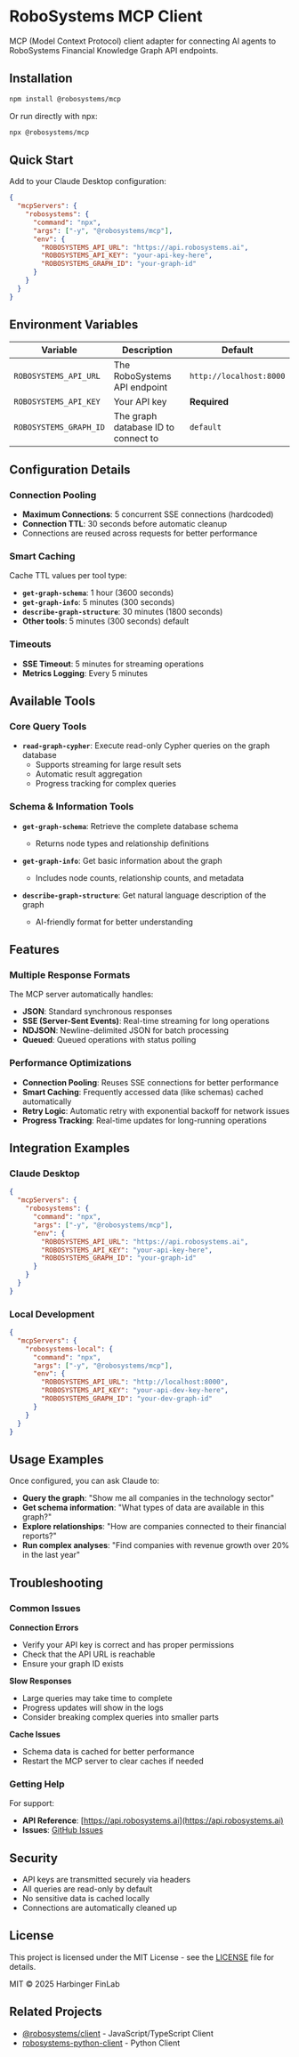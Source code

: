 # RoboSystems MCP Client

MCP (Model Context Protocol) client adapter for connecting AI agents to RoboSystems Financial Knowledge Graph API endpoints.

## Installation

```bash
npm install @robosystems/mcp
```

Or run directly with npx:

```bash
npx @robosystems/mcp
```

## Quick Start

Add to your Claude Desktop configuration:

```json
{
  "mcpServers": {
    "robosystems": {
      "command": "npx",
      "args": ["-y", "@robosystems/mcp"],
      "env": {
        "ROBOSYSTEMS_API_URL": "https://api.robosystems.ai",
        "ROBOSYSTEMS_API_KEY": "your-api-key-here",
        "ROBOSYSTEMS_GRAPH_ID": "your-graph-id"
      }
    }
  }
}
```

## Environment Variables

| Variable | Description | Default |
|----------|-------------|---------|
| `ROBOSYSTEMS_API_URL` | The RoboSystems API endpoint | `http://localhost:8000` |
| `ROBOSYSTEMS_API_KEY` | Your API key | **Required** |
| `ROBOSYSTEMS_GRAPH_ID` | The graph database ID to connect to | `default` |

## Configuration Details

### Connection Pooling
- **Maximum Connections**: 5 concurrent SSE connections (hardcoded)
- **Connection TTL**: 30 seconds before automatic cleanup
- Connections are reused across requests for better performance

### Smart Caching
Cache TTL values per tool type:
- **`get-graph-schema`**: 1 hour (3600 seconds)
- **`get-graph-info`**: 5 minutes (300 seconds) 
- **`describe-graph-structure`**: 30 minutes (1800 seconds)
- **Other tools**: 5 minutes (300 seconds) default

### Timeouts
- **SSE Timeout**: 5 minutes for streaming operations
- **Metrics Logging**: Every 5 minutes

## Available Tools

### Core Query Tools
- **`read-graph-cypher`**: Execute read-only Cypher queries on the graph database
  - Supports streaming for large result sets
  - Automatic result aggregation
  - Progress tracking for complex queries

### Schema & Information Tools
- **`get-graph-schema`**: Retrieve the complete database schema
  - Returns node types and relationship definitions
  
- **`get-graph-info`**: Get basic information about the graph
  - Includes node counts, relationship counts, and metadata

- **`describe-graph-structure`**: Get natural language description of the graph
  - AI-friendly format for better understanding

## Features

### Multiple Response Formats
The MCP server automatically handles:
- **JSON**: Standard synchronous responses
- **SSE (Server-Sent Events)**: Real-time streaming for long operations
- **NDJSON**: Newline-delimited JSON for batch processing
- **Queued**: Queued operations with status polling

### Performance Optimizations
- **Connection Pooling**: Reuses SSE connections for better performance
- **Smart Caching**: Frequently accessed data (like schemas) cached automatically
- **Retry Logic**: Automatic retry with exponential backoff for network issues
- **Progress Tracking**: Real-time updates for long-running operations

## Integration Examples

### Claude Desktop
```json
{
  "mcpServers": {
    "robosystems": {
      "command": "npx",
      "args": ["-y", "@robosystems/mcp"],
      "env": {
        "ROBOSYSTEMS_API_URL": "https://api.robosystems.ai",
        "ROBOSYSTEMS_API_KEY": "your-api-key-here",
        "ROBOSYSTEMS_GRAPH_ID": "your-graph-id"
      }
    }
  }
}
```

### Local Development
```json
{
  "mcpServers": {
    "robosystems-local": {
      "command": "npx",
      "args": ["-y", "@robosystems/mcp"],
      "env": {
        "ROBOSYSTEMS_API_URL": "http://localhost:8000",
        "ROBOSYSTEMS_API_KEY": "your-api-dev-key-here",
        "ROBOSYSTEMS_GRAPH_ID": "your-dev-graph-id"
      }
    }
  }
}
```

## Usage Examples

Once configured, you can ask Claude to:

- **Query the graph**: "Show me all companies in the technology sector"
- **Get schema information**: "What types of data are available in this graph?"
- **Explore relationships**: "How are companies connected to their financial reports?"
- **Run complex analyses**: "Find companies with revenue growth over 20% in the last year"

## Troubleshooting

### Common Issues

**Connection Errors**
- Verify your API key is correct and has proper permissions
- Check that the API URL is reachable
- Ensure your graph ID exists

**Slow Responses**
- Large queries may take time to complete
- Progress updates will show in the logs
- Consider breaking complex queries into smaller parts

**Cache Issues**
- Schema data is cached for better performance
- Restart the MCP server to clear caches if needed

### Getting Help

For support:
- **API Reference**: [https://api.robosystems.ai](https://api.robosystems.ai)
- **Issues**: [GitHub Issues](https://github.com/RoboFinSystems/robosystems-mcp-client/issues)

## Security

- API keys are transmitted securely via headers
- All queries are read-only by default
- No sensitive data is cached locally
- Connections are automatically cleaned up

## License

This project is licensed under the MIT License - see the [LICENSE](LICENSE) file for details.

MIT © 2025 Harbinger FinLab

## Related Projects

- [@robosystems/client](https://www.npmjs.com/package/@robosystems/client) - JavaScript/TypeScript Client
- [robosystems-python-client](https://pypi.org/project/robosystems-client/) - Python Client
